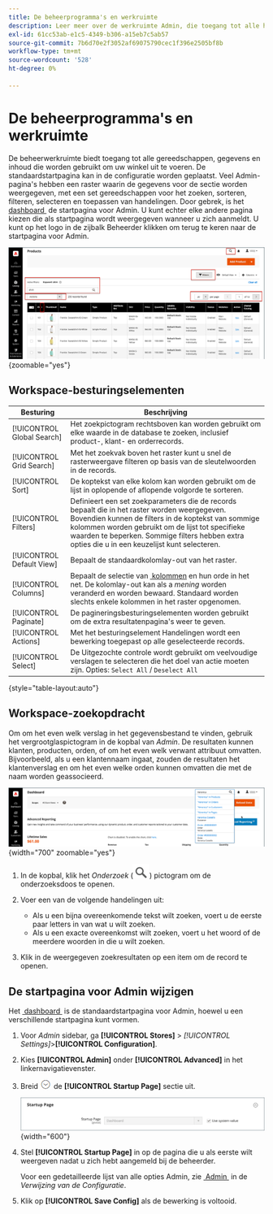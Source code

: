 ```yaml
---
title: De beheerprogramma's en werkruimte
description: Leer meer over de werkruimte Admin, die toegang tot alle hulpmiddelen, gegevens, en inhoud verleent die wordt gebruikt om uw opslag in werking te stellen.
exl-id: 61cc53ab-e1c5-4349-b306-a15eb7c5ab57
source-git-commit: 7b6d70e2f3052af69075790cec1f396e2505bf8b
workflow-type: tm+mt
source-wordcount: '528'
ht-degree: 0%

---
```


# De beheerprogramma&#39;s en werkruimte

De beheerwerkruimte biedt toegang tot alle gereedschappen, gegevens en inhoud die worden gebruikt om uw winkel uit te voeren. De standaardstartpagina kan in de configuratie worden geplaatst. Veel Admin-pagina&#39;s hebben een raster waarin de gegevens voor de sectie worden weergegeven, met een set gereedschappen voor het zoeken, sorteren, filteren, selecteren en toepassen van handelingen. Door gebrek, is het [&#x200B; dashboard &#x200B;](admin-dashboard.md) de startpagina voor Admin. U kunt echter elke andere pagina kiezen die als startpagina wordt weergegeven wanneer u zich aanmeldt. U kunt op het logo in de zijbalk Beheerder klikken om terug te keren naar de startpagina voor Admin.

![&#x200B; Admin - werkruimte &#x200B;](./assets/admin-workspace.png){zoomable="yes"}

## Workspace-besturingselementen

| Besturing | Beschrijving |
|--- |--- |
| [!UICONTROL Global Search] | Het zoekpictogram rechtsboven kan worden gebruikt om elke waarde in de database te zoeken, inclusief product-, klant- en orderrecords. |
| [!UICONTROL Grid Search] | Met het zoekvak boven het raster kunt u snel de rasterweergave filteren op basis van de sleutelwoorden in de records. |
| [!UICONTROL Sort] | De koptekst van elke kolom kan worden gebruikt om de lijst in oplopende of aflopende volgorde te sorteren. |
| [!UICONTROL Filters] | Definieert een set zoekparameters die de records bepaalt die in het raster worden weergegeven. Bovendien kunnen de filters in de koptekst van sommige kolommen worden gebruikt om de lijst tot specifieke waarden te beperken. Sommige filters hebben extra opties die u in een keuzelijst kunt selecteren. |
| [!UICONTROL Default View] | Bepaalt de standaardkolomlay-out van het raster. |
| [!UICONTROL Columns] | Bepaalt de selectie van [&#x200B; kolommen &#x200B;](admin-grid-controls.md) en hun orde in het net. De kolomlay-out kan als a _mening_ worden veranderd en worden bewaard. Standaard worden slechts enkele kolommen in het raster opgenomen. |
| [!UICONTROL Paginate] | De pagineringsbesturingselementen worden gebruikt om de extra resultatenpagina&#39;s weer te geven. |
| [!UICONTROL Actions] | Met het besturingselement Handelingen wordt een bewerking toegepast op alle geselecteerde records. |
| [!UICONTROL Select] | De Uitgezochte controle wordt gebruikt om veelvoudige verslagen te selecteren die het doel van actie moeten zijn. Opties: `Select All` / `Deselect All` |

{style="table-layout:auto"}

## Workspace-zoekopdracht

Om om het even welk verslag in het gegevensbestand te vinden, gebruik het vergrootglaspictogram in de kopbal van _Admin_. De resultaten kunnen klanten, producten, orden, of om het even welk verwant attribuut omvatten. Bijvoorbeeld, als u een klantennaam ingaat, zouden de resultaten het klantenverslag en om het even welke orden kunnen omvatten die met de naam worden geassocieerd.

![&#x200B; Admin onderzoekshulpmiddel &#x200B;](./assets/admin-search.png){width="700" zoomable="yes"}

1. In de kopbal, klik het _Onderzoek_ (![&#x200B; vergrootglas &#x200B;](../assets/icon-magnify-search.png)) pictogram om de onderzoeksdoos te openen.

1. Voer een van de volgende handelingen uit:

   - Als u een bijna overeenkomende tekst wilt zoeken, voert u de eerste paar letters in van wat u wilt zoeken.
   - Als u een exacte overeenkomst wilt zoeken, voert u het woord of de meerdere woorden in die u wilt zoeken.

1. Klik in de weergegeven zoekresultaten op een item om de record te openen.

## De startpagina voor Admin wijzigen

Het [&#x200B; dashboard &#x200B;](admin-workspace.md#the-dashboard) is de standaardstartpagina voor Admin, hoewel u een verschillende startpagina kunt vormen.

1. Voor _Admin_ sidebar, ga **[!UICONTROL Stores]** > _[!UICONTROL Settings]_>**[!UICONTROL Configuration]**.

1. Kies **[!UICONTROL Admin]** onder **[!UICONTROL Advanced]** in het linkernavigatievenster.

1. Breid ![&#x200B; selecteur van de Uitbreiding &#x200B;](../assets/icon-display-expand.png) de **[!UICONTROL Startup Page]** sectie uit.

   ![&#x200B; Geavanceerde configuratie - Admin opstarten pagina het plaatsen &#x200B;](./assets/admin-startup-page.png){width="600"}

1. Stel **[!UICONTROL Startup Page]** in op de pagina die u als eerste wilt weergeven nadat u zich hebt aangemeld bij de beheerder.

   Voor een gedetailleerde lijst van alle opties Admin, zie [&#x200B; Admin &#x200B;](../configuration-reference/advanced/admin.md) in de _Verwijzing van de Configuratie_.

1. Klik op **[!UICONTROL Save Config]** als de bewerking is voltooid.

